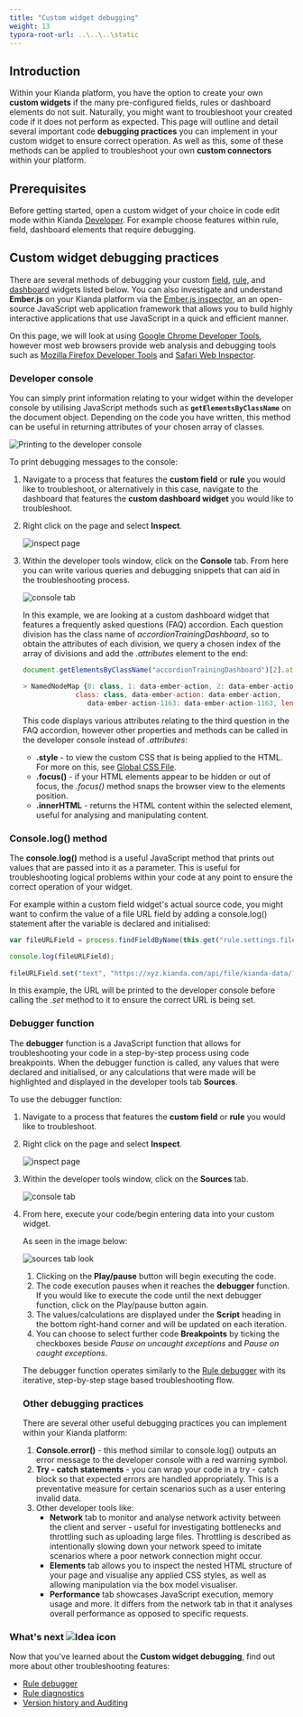 ```yaml
---
title: "Custom widget debugging"
weight: 13
typora-root-url: ..\..\..\static
---
```


## Introduction

Within your Kianda platform, you have the option to create your own **custom widgets** if the many pre-configured fields, rules or dashboard elements do not suit. Naturally, you might want to troubleshoot your created code if it does not perform as expected. This page will outline and detail several important code **debugging practices** you can implement in your custom widget to ensure correct operation. As well as this, some of these methods can be applied to troubleshoot your own **custom connectors** within your platform.

## Prerequisites

Before getting started, open a custom widget of your choice in code edit mode within Kianda [Developer](/docs/platform/administration/developer/). For example choose features within rule, field, dashboard elements that require debugging.



## Custom widget debugging practices

There are several methods of debugging your custom [field](/docs/low-code/field-widget/), [rule](/docs/low-code/rule-widget/), and [dashboard](/docs/low-code/dashboard-widget/) widgets listed below. You can also investigate and understand **Ember.js** on your Kianda platform via the [Ember.js inspector](/docs/low-code/using-the-ember-inspector/), an an open-source JavaScript web application framework that allows you to build highly interactive applications that use JavaScript in a quick and efficient manner.

On this page, we will look at using [Google Chrome Developer Tools](https://developer.chrome.com/docs/devtools/), however most web browsers provide web analysis and debugging tools such as [Mozilla Firefox Developer Tools](https://www.mozilla.org/en-US/firefox/developer/) and [Safari Web Inspector](https://developer.apple.com/library/archive/documentation/NetworkingInternetWeb/Conceptual/Web_Inspector_Tutorial/Introduction/Introduction.html#//apple_ref/doc/uid/TP40017576-CH1-SW1).



### Developer console

You can simply print information relating to your widget within the developer console by utilising JavaScript methods such as **`getElementsByClassName`** on the document object. Depending on the code you have written, this method can be useful in returning attributes of your chosen array of classes.

![Printing to the developer console](/images/developer-console-debug.png)

To print debugging messages to the console:

1. Navigate to a process that features the **custom field** or **rule** you would like to troubleshoot, or alternatively in this case, navigate to the dashboard that features the **custom dashboard widget** you would like to troubleshoot.

2. Right click on the page and select **Inspect**.

   ![inspect page](/images/inspect.png)

3. Within the developer tools window, click on the **Console** tab. From here you can write various queries and debugging snippets that can aid in the troubleshooting process.

   ![console tab](/images/console-tab.png)

   In this example, we are looking at a custom dashboard widget that features a frequently asked questions (FAQ) accordion. Each question division has the class name of *accordionTrainingDashboard*, so to obtain the attributes of each division, we query a chosen index of the array of divisions and add the *.attributes* element to the end:

   ```javascript
   document.getElementsByClassName("accordionTrainingDashboard")[2].attributes;
   
   > NamedNodeMap {0: class, 1: data-ember-action, 2: data-ember-action-1163, 
       			class: class, data-ember-action: data-ember-action, 
                   data-ember-action-1163: data-ember-action-1163, length: 3}
   ```

   This code displays various attributes relating to the third question in the FAQ accordion, however other properties and methods can be called in the developer console instead of *.attributes*:
   
   * **.style** - to view the custom CSS that is being applied to the HTML. For more on this, see [Global CSS File](/docs/low-code/global-css/).
   * **.focus()** - if your HTML elements appear to be hidden or out of focus, the *.focus()* method snaps the browser view to the elements position.
   * **.innerHTML** - returns the HTML content within the selected element, useful for analysing and manipulating content.



### Console.log() method

The **console.log()** method is a useful JavaScript method that prints out values that are passed into it as a parameter. This is useful for troubleshooting logical problems within your code at any point to ensure the correct operation of your widget.

For example within a custom field widget's actual source code, you might want to confirm the value of a file URL field by adding a console.log() statement after the variable is declared and initialised:

```javascript
var fileURLField = process.findFieldByName(this.get("rule.settings.fileURL.name"));

console.log(fileURLField);
 
fileURLField.set("text", "https://xyz.kianda.com/api/file/kianda-data/?file="+sourceField.data.value[0].fileUrl);
```

In this example, the URL will be printed to the developer console before calling the *.set* method to it to ensure the correct URL is being set.

### Debugger function

The **debugger** function is a JavaScript function that allows for troubleshooting your code in a step-by-step process using code breakpoints. When the debugger function is called, any values that were declared and initialised, or any calculations that were made will be highlighted and displayed in the developer tools tab **Sources**.

To use the debugger function:

1. Navigate to a process that features the **custom field** or **rule** you would like to troubleshoot.

2. Right click on the page and select **Inspect**.

   ![inspect page](/images/inspect.png)

3. Within the developer tools window, click on the **Sources** tab.

   ![console tab](/images/source-tab.png)

4. From here, execute your code/begin entering data into your custom widget.

   As seen in the image below:

   ![sources tab look](/images/sources-tab4.png)

   1. Clicking on the **Play/pause** button will begin executing the code. 
   2. The code execution pauses when it reaches the **debugger** function. If you would like to execute the code until the next debugger function, click on the Play/pause button again.
   3. The values/calculations are displayed under the **Script** heading in the bottom right-hand corner and will be updated on each iteration.
   4. You can choose to select further code **Breakpoints** by ticking the checkboxes beside *Pause on uncaught exceptions* and *Pause on caught exceptions*.
   
   The debugger function operates similarly to the [Rule debugger](/docs/troubleshooting/rule-debugger) with its iterative, step-by-step stage based troubleshooting flow.
   
   
   
   ### Other debugging practices
   
   There are several other useful debugging practices you can implement within your Kianda platform:
   
   1. **Console.error()** - this method similar to console.log() outputs an error message to the developer console with a red warning symbol.
   2. **Try - catch statements** - you can wrap your code in a try - catch block so that expected errors are handled appropriately. This is a preventative measure for certain scenarios such as a user entering invalid data. 
   3. Other developer tools like:
      * **Network** tab to monitor and analyse network activity between the client and server - useful for investigating bottlenecks and throttling such as uploading large files. Throttling is described as intentionally slowing down your network speed to imitate scenarios where a poor network connection might occur.
      * **Elements** tab allows you to inspect the nested HTML structure of your page and visualise any applied CSS styles, as well as allowing manipulation via the box model visualiser.
      * **Performance** tab showcases JavaScript execution, memory usage and more. It differs from the network tab in that it analyses overall performance as opposed to specific requests.

### What's next  ![Idea icon](/images/18.png) ###

Now that you've learned about the **Custom widget debugging**, find out more about other troubleshooting features:

- [Rule debugger](/docs/troubleshooting/rule-debugger)
- [Rule diagnostics](/docs/troubleshooting/rule-diagnostics/)
- [Version history and Auditing](/docs/troubleshooting/version-history-and-auditing)

